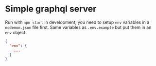 # Simple graphql server

Run with `npm start` in development, you need to setup `env` variables in a `nodemon.json` file first. Same variables as `.env.example` but put them in an `env` object:

```json
{
  "env": {
    ...
  }
}
```